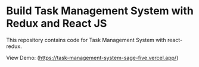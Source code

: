 # Build Task Management System with Redux and React JS

This repository contains code for Task Management System with react-redux.

View Demo:
(https://task-management-system-sage-five.vercel.app/)

